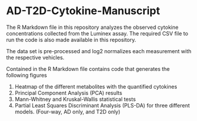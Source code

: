 # AD-T2D-Cytokine-Manuscript

The R Markdown file in this repository analyzes the observed cytokine concentrations collected from the Luminex assay. 
The required CSV file to run the code is also made available in this repository.

The data set is pre-processed and log2 normalizes each measurement with the respective vehicles.

Contained in the R Markdown file contains code that generates the following figures
1) Heatmap of the different metabolites with the quantified cytokines
2) Principal Component Analysis (PCA) results
3) Mann-Whitney and Kruskal-Wallis statistical tests
4) Partial Least Squares Discriminant Analysis (PLS-DA) for three different models. (Four-way, AD only, and T2D only)
